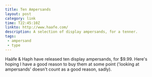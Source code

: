 ```yaml
---
title: Ten Ampersands 
layout: post
category: link
time: T22:45:10Z
linkto: http://www.haafe.com/
description: A selection of display ampersands, for a tenner.
tags:
 - ampersand
 - type
---
```


Ha&#228;fe <span class="amp">&amp;</span> Haph have released ten display ampersands, for &#36;9.99. Here's hoping I have a good reason to buy them at some point ('looking at ampersands' doesn't count as a good reason, sadly).

